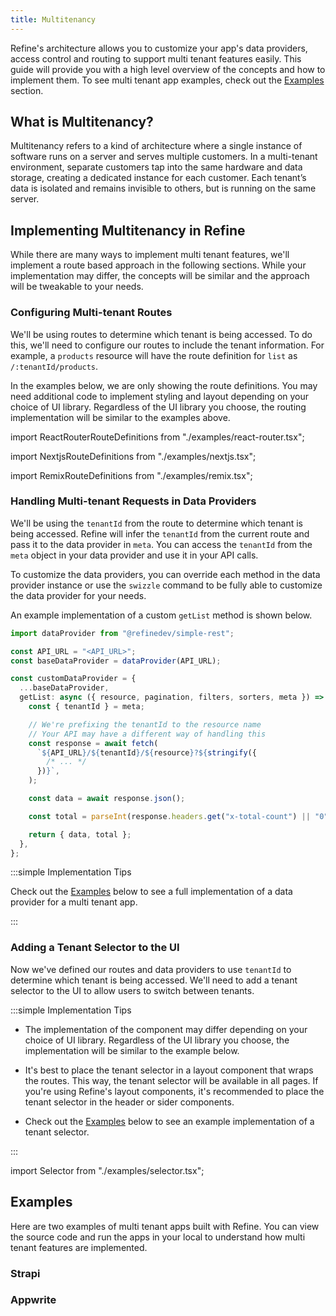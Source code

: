 ```yaml
---
title: Multitenancy
---
```


Refine's architecture allows you to customize your app's data providers, access control and routing to support multi tenant features easily. This guide will provide you with a high level overview of the concepts and how to implement them. To see multi tenant app examples, check out the [Examples](#examples) section.

## What is Multitenancy?

Multitenancy refers to a kind of architecture where a single instance of software runs on a server and serves multiple customers. In a multi-tenant environment, separate customers tap into the same hardware and data storage, creating a dedicated instance for each customer. Each tenant’s data is isolated and remains invisible to others, but is running on the same server.

## Implementing Multitenancy in Refine

While there are many ways to implement multi tenant features, we'll implement a route based approach in the following sections. While your implementation may differ, the concepts will be similar and the approach will be tweakable to your needs.

### Configuring Multi-tenant Routes

We'll be using routes to determine which tenant is being accessed. To do this, we'll need to configure our routes to include the tenant information. For example, a `products` resource will have the route definition for `list` as `/:tenantId/products`.

In the examples below, we are only showing the route definitions. You may need additional code to implement styling and layout depending on your choice of UI library. Regardless of the UI library you choose, the routing implementation will be similar to the examples above.

<Tabs wrapContent={false}>

<TabItem value="React Router Dom">

import ReactRouterRouteDefinitions from "./examples/react-router.tsx";

<ReactRouterRouteDefinitions />

</TabItem>

<TabItem value="Next.js">

import NextjsRouteDefinitions from "./examples/nextjs.tsx";

<NextjsRouteDefinitions />

</TabItem>

<TabItem value="Remix">

import RemixRouteDefinitions from "./examples/remix.tsx";

<RemixRouteDefinitions />

</TabItem>

</Tabs>

### Handling Multi-tenant Requests in Data Providers

We'll be using the `tenantId` from the route to determine which tenant is being accessed. Refine will infer the `tenantId` from the current route and pass it to the data provider in `meta`. You can access the `tenantId` from the `meta` object in your data provider and use it in your API calls.

To customize the data providers, you can override each method in the data provider instance or use the `swizzle` command to be fully able to customize the data provider for your needs.

An example implementation of a custom `getList` method is shown below.

```ts
import dataProvider from "@refinedev/simple-rest";

const API_URL = "<API_URL>";
const baseDataProvider = dataProvider(API_URL);

const customDataProvider = {
  ...baseDataProvider,
  getList: async ({ resource, pagination, filters, sorters, meta }) => {
    const { tenantId } = meta;

    // We're prefixing the tenantId to the resource name
    // Your API may have a different way of handling this
    const response = await fetch(
      `${API_URL}/${tenantId}/${resource}?${stringify({
        /* ... */
      })}`,
    );

    const data = await response.json();

    const total = parseInt(response.headers.get("x-total-count") || "0");

    return { data, total };
  },
};
```

:::simple Implementation Tips

Check out the [Examples](#examples) below to see a full implementation of a data provider for a multi tenant app.

:::

### Adding a Tenant Selector to the UI

Now we've defined our routes and data providers to use `tenantId` to determine which tenant is being accessed. We'll need to add a tenant selector to the UI to allow users to switch between tenants.

:::simple Implementation Tips

- The implementation of the component may differ depending on your choice of UI library. Regardless of the UI library you choose, the implementation will be similar to the example below.

- It's best to place the tenant selector in a layout component that wraps the routes. This way, the tenant selector will be available in all pages. If you're using Refine's layout components, it's recommended to place the tenant selector in the header or sider components.

- Check out the [Examples](#examples) below to see an example implementation of a tenant selector.

:::

import Selector from "./examples/selector.tsx";

<Selector />

## Examples

Here are two examples of multi tenant apps built with Refine. You can view the source code and run the apps in your local to understand how multi tenant features are implemented.

### Strapi

<CodeSandboxExample hideSandbox path="multi-tenancy-strapi" />

### Appwrite

<CodeSandboxExample hideSandbox path="multi-tenancy-appwrite" />
